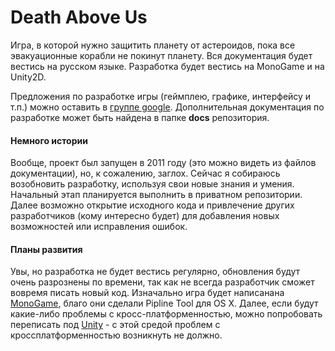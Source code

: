 # Death Above Us
Игра, в которой нужно защитить планету от астероидов, пока все эвакуационные корабли не покинут планету.
Вся документация будет вестись на русском языке. Разработка будет вестись на MonoGame и на Unity2D. 

Предложения по разработке игры (геймплею, графике, интерфейсу и т.п.) можно оставить в [группе google][1]. Дополнительная документация по разработке может быть найдена в папке **docs** репозитория.

#### Немного истории
Вообще, проект был запущен в 2011 году (это можно видеть из файлов документации), но, к сожалению, заглох. Сейчас я собираюсь возобновить разработку, используя свои новые знания и умения. Начальный этап планируется выполнить в приватном репозитории. Далее возможно открытие исходного кода и привлечение других разработчиков (кому интересно будет) для добавления новых возможностей или исправления ошибок. 

#### Планы развития
Увы, но разработка не будет вестись регулярно, обновления будут очень разрознены по времени, так как не всегда разработчик сможет вовремя писать новый код. Изначально игра будет написанана [MonoGame][2], благо они сделали Pipline Tool для OS X. Далее, если будут какие-либо проблемы с кросс-платформенностью, можно попробовать переписать под [Unity][3] - с этой средой проблем с кроссплатформенностью возникнуть не должно. 

<!--Ссылки-->
[1]: https://groups.google.com/forum/#!forum/death-above-us
[2]: https://github.com/mono/MonoGame
[3]: http://unity3d.com
